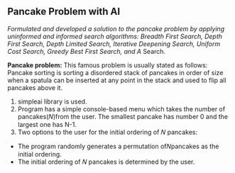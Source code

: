 ## Pancake Problem with AI

*Formulated  and  developed  a  solution  to  the  pancake  problem  by  applying uninformed and informed search algorithms: Breadth First Search, Depth First Search, Depth Limited Search, Iterative Deepening Search, Uniform Cost Search, Greedy Best First Search, and A* Search.

**Pancake problem:** This  famous  problem  is  usually  stated  as  follows: Pancake  sorting is  sorting  a  disordered  stack  of pancakes  in  order  of  size  when  a spatula can  be  inserted  at  any  point  in  the  stack  and  used  to  flip  all pancakes above it.

1. simpleai library is used.
2. Program has a simple console-based menu which takes the number of pancakes(𝑁)from the user. The smallest pancake has number 0 and the largest one has N-1. 
3. Two options to the user for the initial ordering of 𝑁 pancakes: 
 * The program randomly generates a permutation of𝑁pancakes as the initial ordering. 
 * The  initial  ordering of 𝑁 pancakes  is  determined  by  the  user.
